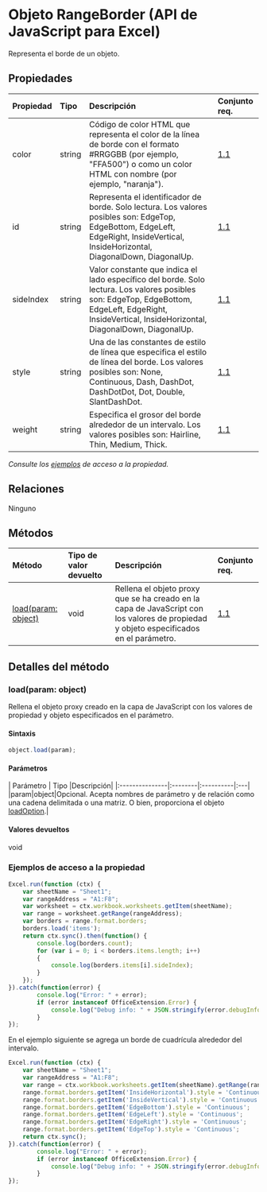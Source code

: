 # <a name="rangeborder-object-javascript-api-for-excel"></a>Objeto RangeBorder (API de JavaScript para Excel)

Representa el borde de un objeto.

## <a name="properties"></a>Propiedades

| Propiedad     | Tipo   |Descripción| Conjunto req.|
|:---------------|:--------|:----------|:----|
|color|string|Código de color HTML que representa el color de la línea de borde con el formato #RRGGBB (por ejemplo, "FFA500") o como un color HTML con nombre (por ejemplo, "naranja").|[1.1](../requirement-sets/excel-api-requirement-sets.md)|
|id|string|Representa el identificador de borde. Solo lectura. Los valores posibles son: EdgeTop, EdgeBottom, EdgeLeft, EdgeRight, InsideVertical, InsideHorizontal, DiagonalDown, DiagonalUp.|[1.1](../requirement-sets/excel-api-requirement-sets.md)|
|sideIndex|string|Valor constante que indica el lado específico del borde. Solo lectura. Los valores posibles son: EdgeTop, EdgeBottom, EdgeLeft, EdgeRight, InsideVertical, InsideHorizontal, DiagonalDown, DiagonalUp.|[1.1](../requirement-sets/excel-api-requirement-sets.md)|
|style|string|Una de las constantes de estilo de línea que especifica el estilo de línea del borde. Los valores posibles son: None, Continuous, Dash, DashDot, DashDotDot, Dot, Double, SlantDashDot.|[1.1](../requirement-sets/excel-api-requirement-sets.md)|
|weight|string|Especifica el grosor del borde alrededor de un intervalo. Los valores posibles son: Hairline, Thin, Medium, Thick.|[1.1](../requirement-sets/excel-api-requirement-sets.md)|

_Consulte los [ejemplos](#property-access-examples) de acceso a la propiedad._

## <a name="relationships"></a>Relaciones
Ninguno


## <a name="methods"></a>Métodos

| Método           | Tipo de valor devuelto    |Descripción| Conjunto req.|
|:---------------|:--------|:----------|:----|
|[load(param: object)](#loadparam-object)|void|Rellena el objeto proxy que se ha creado en la capa de JavaScript con los valores de propiedad y objeto especificados en el parámetro.|[1.1](../requirement-sets/excel-api-requirement-sets.md)|

## <a name="method-details"></a>Detalles del método


### <a name="loadparam-object"></a>load(param: object)
Rellena el objeto proxy creado en la capa de JavaScript con los valores de propiedad y objeto especificados en el parámetro.

#### <a name="syntax"></a>Sintaxis
```js
object.load(param);
```

#### <a name="parameters"></a>Parámetros
| Parámetro    | Tipo   |Descripción|
|:---------------|:--------|:----------|:---|
|param|object|Opcional. Acepta nombres de parámetro y de relación como una cadena delimitada o una matriz. O bien, proporciona el objeto [loadOption](loadoption.md).|

#### <a name="returns"></a>Valores devueltos
void
### <a name="property-access-examples"></a>Ejemplos de acceso a la propiedad

```js
Excel.run(function (ctx) { 
    var sheetName = "Sheet1";
    var rangeAddress = "A1:F8";
    var worksheet = ctx.workbook.worksheets.getItem(sheetName);
    var range = worksheet.getRange(rangeAddress);
    var borders = range.format.borders;
    borders.load('items');
    return ctx.sync().then(function() {
        console.log(borders.count);
        for (var i = 0; i < borders.items.length; i++)
        {
            console.log(borders.items[i].sideIndex);
        }
    });
}).catch(function(error) {
        console.log("Error: " + error);
        if (error instanceof OfficeExtension.Error) {
            console.log("Debug info: " + JSON.stringify(error.debugInfo));
        }
});
```
En el ejemplo siguiente se agrega un borde de cuadrícula alrededor del intervalo.

```js
Excel.run(function (ctx) { 
    var sheetName = "Sheet1";
    var rangeAddress = "A1:F8";
    var range = ctx.workbook.worksheets.getItem(sheetName).getRange(rangeAddress);
    range.format.borders.getItem('InsideHorizontal').style = 'Continuous';
    range.format.borders.getItem('InsideVertical').style = 'Continuous';
    range.format.borders.getItem('EdgeBottom').style = 'Continuous';
    range.format.borders.getItem('EdgeLeft').style = 'Continuous';
    range.format.borders.getItem('EdgeRight').style = 'Continuous';
    range.format.borders.getItem('EdgeTop').style = 'Continuous';
    return ctx.sync(); 
}).catch(function(error) {
        console.log("Error: " + error);
        if (error instanceof OfficeExtension.Error) {
            console.log("Debug info: " + JSON.stringify(error.debugInfo));
        }
});
```

